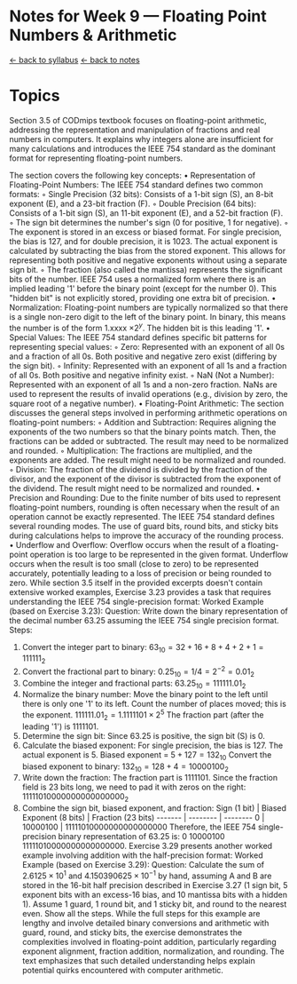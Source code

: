 # Notes for Week 9 &mdash; Floating Point Numbers & Arithmetic

[ &larr; back to syllabus](/courses/ece251/2025/ece251-syllabus-spring-2025.html) [ &larr; back to notes](/courses/ece251/2025/ece251-notes.html)

# Topics

Section 3.5 of CODmips textbook focuses on floating-point arithmetic, addressing the representation and manipulation of fractions and real numbers in computers. It explains why integers alone are insufficient for many calculations and introduces the IEEE 754 standard as the dominant format for representing floating-point numbers.

The section covers the following key concepts:
•
Representation of Floating-Point Numbers: The IEEE 754 standard defines two common formats:
◦
Single Precision (32 bits): Consists of a 1-bit sign (S), an 8-bit exponent (E), and a 23-bit fraction (F).
◦
Double Precision (64 bits): Consists of a 1-bit sign (S), an 11-bit exponent (E), and a 52-bit fraction (F).
◦
The sign bit determines the number's sign (0 for positive, 1 for negative).
◦
The exponent is stored in an excess or biased format. For single precision, the bias is 127, and for double precision, it is 1023. The actual exponent is calculated by subtracting the bias from the stored exponent. This allows for representing both positive and negative exponents without using a separate sign bit.
◦
The fraction (also called the mantissa) represents the significant bits of the number. IEEE 754 uses a normalized form where there is an implied leading '1' before the binary point (except for the number 0). This "hidden bit" is not explicitly stored, providing one extra bit of precision.
•
Normalization: Floating-point numbers are typically normalized so that there is a single non-zero digit to the left of the binary point. In binary, this means the number is of the form 1.xxxx $\times 2^y$. The hidden bit is this leading '1'.
•
Special Values: The IEEE 754 standard defines specific bit patterns for representing special values:
◦
Zero: Represented with an exponent of all 0s and a fraction of all 0s. Both positive and negative zero exist (differing by the sign bit).
◦
Infinity: Represented with an exponent of all 1s and a fraction of all 0s. Both positive and negative infinity exist.
◦
NaN (Not a Number): Represented with an exponent of all 1s and a non-zero fraction. NaNs are used to represent the results of invalid operations (e.g., division by zero, the square root of a negative number).
•
Floating-Point Arithmetic: The section discusses the general steps involved in performing arithmetic operations on floating-point numbers:
◦
Addition and Subtraction: Requires aligning the exponents of the two numbers so that the binary points match. Then, the fractions can be added or subtracted. The result may need to be normalized and rounded.
◦
Multiplication: The fractions are multiplied, and the exponents are added. The result might need to be normalized and rounded.
◦
Division: The fraction of the dividend is divided by the fraction of the divisor, and the exponent of the divisor is subtracted from the exponent of the dividend. The result might need to be normalized and rounded.
•
Precision and Rounding: Due to the finite number of bits used to represent floating-point numbers, rounding is often necessary when the result of an operation cannot be exactly represented. The IEEE 754 standard defines several rounding modes. The use of guard bits, round bits, and sticky bits during calculations helps to improve the accuracy of the rounding process.
•
Underflow and Overflow: Overflow occurs when the result of a floating-point operation is too large to be represented in the given format. Underflow occurs when the result is too small (close to zero) to be represented accurately, potentially leading to a loss of precision or being rounded to zero.
While section 3.5 itself in the provided excerpts doesn't contain extensive worked examples, Exercise 3.23 provides a task that requires understanding the IEEE 754 single-precision format:
Worked Example (based on Exercise 3.23):
Question: Write down the binary representation of the decimal number 63.25 assuming the IEEE 754 single precision format.
Steps:

1.  Convert the integer part to binary: $63_{10} = 32 + 16 + 8 + 4 + 2 + 1 = 111111_2$
2.  Convert the fractional part to binary: $0.25_{10} = 1/4 = 2^{-2} = 0.01_2$
3.  Combine the integer and fractional parts: $63.25_{10} = 111111.01_2$
4.  Normalize the binary number: Move the binary point to the left until there is only one '1' to its left. Count the number of places moved; this is the exponent. $111111.01_2 = 1.1111101 \times 2^5$ The fraction part (after the leading '1') is $1111101$.
5.  Determine the sign bit: Since 63.25 is positive, the sign bit (S) is 0.
6.  Calculate the biased exponent: For single precision, the bias is 127. The actual exponent is 5. Biased exponent = $5 + 127 = 132_{10}$ Convert the biased exponent to binary: $132_{10} = 128 + 4 = 10000100_2$
7.  Write down the fraction: The fraction part is $1111101$. Since the fraction field is 23 bits long, we need to pad it with zeros on the right: $11111010000000000000000_2$
8.  Combine the sign bit, biased exponent, and fraction: Sign (1 bit) | Biased Exponent (8 bits) | Fraction (23 bits) ------- | -------- | -------- 0 | 10000100 | 11111010000000000000000
    Therefore, the IEEE 754 single-precision binary representation of 63.25 is: 0 10000100 11111010000000000000000.
    Exercise 3.29 presents another worked example involving addition with the half-precision format:
    Worked Example (based on Exercise 3.29):
    Question: Calculate the sum of $2.6125 \times 10^1$ and $4.150390625 \times 10^{-1}$ by hand, assuming A and B are stored in the 16-bit half precision described in Exercise 3.27 (1 sign bit, 5 exponent bits with an excess-16 bias, and 10 mantissa bits with a hidden 1). Assume 1 guard, 1 round bit, and 1 sticky bit, and round to the nearest even. Show all the steps.
    While the full steps for this example are lengthy and involve detailed binary conversions and arithmetic with guard, round, and sticky bits, the exercise demonstrates the complexities involved in floating-point addition, particularly regarding exponent alignment, fraction addition, normalization, and rounding. The text emphasizes that such detailed understanding helps explain potential quirks encountered with computer arithmetic.
